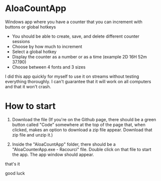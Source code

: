 # AloaCountApp

Windows app where you have a counter that you can increment with buttons or global hotkeys
- You should be able to create, save, and delete different counter sessions
- Choose by how much to increment
- Select a global hotkey
- Display the counter as a number or as a time (example 2D 16H 52m 37.190)
- Choose between 4 fonts and 3 sizes

I did this app quickly for myself to use it on streams without testing everything thoroughly.
I can't guarantee that it will work on all computers and that it won't crash.

# How to start

1) Download the file
(If you're on the Github page, there should be a green button called "Code" somewhere at the top of the page that, when clicked, makes an option to download a zip file appear. Download that zip file and unzip it.)

2) Inside the "AloaCountApp" folder, there should be a "AloaCounterApp.exe - Racourci" file. Double click on that file to start the app. The app window should appear.

that's it

good luck
